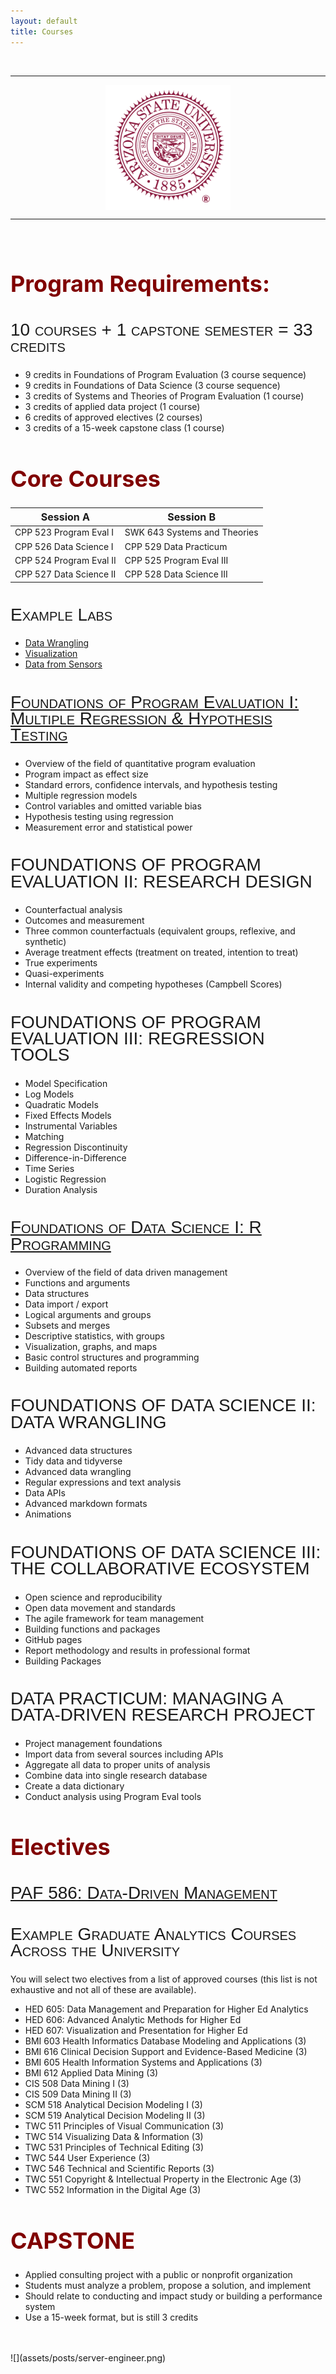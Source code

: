 ```yaml
---
layout: default
title: Courses
---
```


<style>
h2 {
font-family: "Century Gothic", CenturyGothic, AppleGothic, sans-serif; 
  font-size: 28px; 
  font-style: normal; 
  font-variant: small-caps; 
  font-weight: 100;
  line-height: 26.4px;
}
h1 { 
  font-size: 36px;  
  color: maroon;
}
img {
  display: block;
  margin-left: auto;
  margin-right: auto;
}
 
th {
  align: left;
  font-size: 16px;
}
 </style>
 

 
 
 <br>

----

![](assets/posts/asu_seal_maroon.png)

--- 

<br>


# Program Requirements: 

## 10 courses + 1 capstone semester = 33 credits
* 9 credits in Foundations of Program Evaluation (3 course sequence)  
* 9 credits in Foundations of Data Science (3 course sequence)  
* 3 credits of Systems and Theories of Program Evaluation (1 course)  
* 3 credits of applied data project (1 course)  
* 6 credits of approved electives (2 courses)  
* 3 credits of a 15-week capstone class (1 course)  

# Core Courses

Session A                    |  Session B 
-----------------------------|----------------------------------
CPP 523 Program Eval I       |  SWK 643 Systems and Theories 
CPP 526 Data Science I       |  CPP 529 Data Practicum 
CPP 524 Program Eval II      |  CPP 525 Program Eval III 
CPP 527 Data Science II      |  CPP 528 Data Science III 

## Example Labs
* [Data Wrangling](https://ds4ps.org/Data-Science-Class/LABS//lab-12-instructions.html) 
* [Visualization](https://ds4ps.org/Data-Science-Class/LABS//lab-07-instructions.html)  
* [Data from Sensors](https://ds4ps.org/paf-586-summer-2019/lab-04-feature-engineering/) 

## [Foundations of Program Evaluation I: Multiple Regression & Hypothesis Testing](https://ds4ps.org/cpp-523-fall-2019/)
* Overview of the field of quantitative program evaluation
* Program impact as effect size
* Standard errors, confidence intervals, and hypothesis testing
* Multiple regression models
* Control variables and omitted variable bias
* Hypothesis testing using regression
* Measurement error and statistical power

## FOUNDATIONS OF PROGRAM EVALUATION II: RESEARCH DESIGN
* Counterfactual analysis
* Outcomes and measurement
* Three common counterfactuals (equivalent groups, reflexive, and synthetic)
* Average treatment effects (treatment on treated, intention to treat)
* True experiments
* Quasi-experiments
* Internal validity and competing hypotheses (Campbell Scores)

## FOUNDATIONS OF PROGRAM EVALUATION III: REGRESSION TOOLS
* Model Specification
* Log Models
* Quadratic Models
* Fixed Effects Models 
* Instrumental Variables
* Matching
* Regression Discontinuity
* Difference-in-Difference
* Time Series
* Logistic Regression
* Duration Analysis

## [Foundations of Data Science I: R Programming](https://ds4ps.org/cpp-526-fall-2019/)
* Overview of the field of data driven management
* Functions and arguments
* Data structures
* Data import / export
* Logical arguments and groups
* Subsets and merges
* Descriptive statistics, with groups
* Visualization, graphs, and maps
* Basic control structures and programming
* Building automated reports 


## FOUNDATIONS OF DATA SCIENCE II: DATA WRANGLING
* Advanced data structures
* Tidy data and tidyverse 
* Advanced data wrangling
* Regular expressions and text analysis
* Data APIs
* Advanced markdown formats
* Animations

## FOUNDATIONS OF DATA SCIENCE III: THE COLLABORATIVE ECOSYSTEM
* Open science and reproducibility
* Open data movement and standards
* The agile framework for team management
* Building functions and packages
* GitHub pages
* Report methodology and results in professional format
* Building Packages

## DATA PRACTICUM: MANAGING A DATA-DRIVEN RESEARCH PROJECT
* Project management foundations
* Import data from several sources including APIs
* Aggregate all data to proper units of analysis
* Combine data into single research database
* Create a data dictionary
* Conduct analysis using Program Eval tools

# Electives 

## [PAF 586: Data-Driven Management](http://ds4ps.org/paf-586-summer-2019/)

## Example Graduate Analytics Courses Across the University 

You will select two electives from a list of approved courses (this list is not exhaustive and not all of these are available). 

* HED 605: Data Management and Preparation for Higher Ed Analytics
* HED 606: Advanced Analytic Methods for Higher Ed
* HED 607: Visualization and Presentation for Higher Ed
* BMI 603 Health Informatics Database Modeling and Applications (3)
* BMI 616 Clinical Decision Support and Evidence-Based Medicine (3)
* BMI 605 Health Information Systems and Applications (3)
* BMI 612 Applied Data Mining (3)
* CIS 508 Data Mining I (3)
* CIS 509 Data Mining II (3)
* SCM 518 Analytical Decision Modeling I (3) 
* SCM 519 Analytical Decision Modeling II (3)
* TWC 511 Principles of Visual Communication (3)
* TWC 514 Visualizing Data & Information (3)
* TWC 531 Principles of Technical Editing (3)
* TWC 544 User Experience (3)
* TWC 546 Technical and Scientific Reports (3)
* TWC 551 Copyright & Intellectual Property in the Electronic Age (3)
* TWC 552 Information in the Digital Age (3)


# CAPSTONE
* Applied consulting project with a public or nonprofit organization
* Students must analyze a problem, propose a solution, and implement
* Should relate to conducting and impact study or building a performance system
* Use a 15-week format, but is still 3 credits

<br>
<br>
![](assets/posts/server-engineer.png)
<br>
<br>
